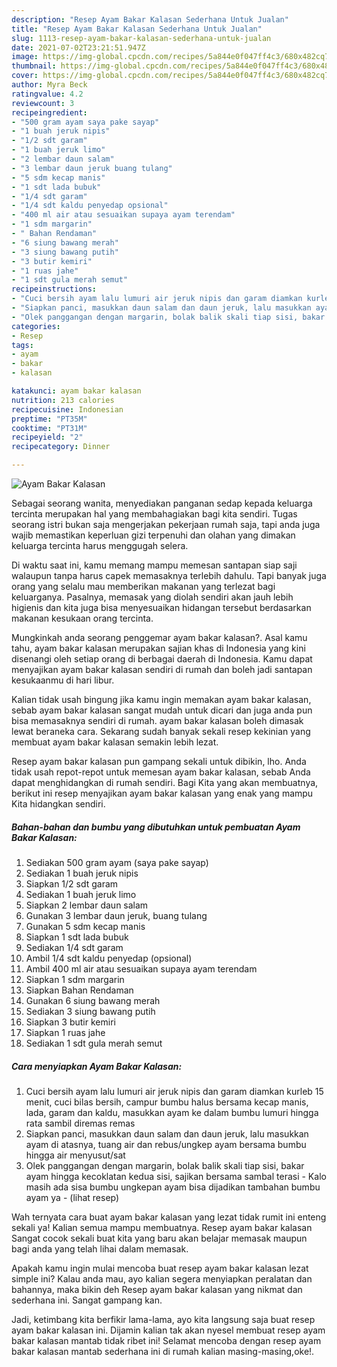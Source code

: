 ```yaml
---
description: "Resep Ayam Bakar Kalasan Sederhana Untuk Jualan"
title: "Resep Ayam Bakar Kalasan Sederhana Untuk Jualan"
slug: 1113-resep-ayam-bakar-kalasan-sederhana-untuk-jualan
date: 2021-07-02T23:21:51.947Z
image: https://img-global.cpcdn.com/recipes/5a844e0f047ff4c3/680x482cq70/ayam-bakar-kalasan-foto-resep-utama.jpg
thumbnail: https://img-global.cpcdn.com/recipes/5a844e0f047ff4c3/680x482cq70/ayam-bakar-kalasan-foto-resep-utama.jpg
cover: https://img-global.cpcdn.com/recipes/5a844e0f047ff4c3/680x482cq70/ayam-bakar-kalasan-foto-resep-utama.jpg
author: Myra Beck
ratingvalue: 4.2
reviewcount: 3
recipeingredient:
- "500 gram ayam saya pake sayap"
- "1 buah jeruk nipis"
- "1/2 sdt garam"
- "1 buah jeruk limo"
- "2 lembar daun salam"
- "3 lembar daun jeruk buang tulang"
- "5 sdm kecap manis"
- "1 sdt lada bubuk"
- "1/4 sdt garam"
- "1/4 sdt kaldu penyedap opsional"
- "400 ml air atau sesuaikan supaya ayam terendam"
- "1 sdm margarin"
- " Bahan Rendaman"
- "6 siung bawang merah"
- "3 siung bawang putih"
- "3 butir kemiri"
- "1 ruas jahe"
- "1 sdt gula merah semut"
recipeinstructions:
- "Cuci bersih ayam lalu lumuri air jeruk nipis dan garam diamkan kurleb 15 menit, cuci bilas bersih, campur bumbu halus bersama kecap manis, lada, garam dan kaldu, masukkan ayam ke dalam bumbu lumuri hingga rata sambil diremas remas"
- "Siapkan panci, masukkan daun salam dan daun jeruk, lalu masukkan ayam di atasnya, tuang air dan rebus/ungkep ayam bersama bumbu hingga air menyusut/sat"
- "Olek panggangan dengan margarin, bolak balik skali tiap sisi, bakar ayam hingga kecoklatan kedua sisi, sajikan bersama sambal terasi  Kalo masih ada sisa bumbu ungkepan ayam bisa dijadikan tambahan bumbu ayam ya           (lihat resep)"
categories:
- Resep
tags:
- ayam
- bakar
- kalasan

katakunci: ayam bakar kalasan 
nutrition: 213 calories
recipecuisine: Indonesian
preptime: "PT35M"
cooktime: "PT31M"
recipeyield: "2"
recipecategory: Dinner

---
```



![Ayam Bakar Kalasan](https://img-global.cpcdn.com/recipes/5a844e0f047ff4c3/680x482cq70/ayam-bakar-kalasan-foto-resep-utama.jpg)

Sebagai seorang wanita, menyediakan panganan sedap kepada keluarga tercinta merupakan hal yang membahagiakan bagi kita sendiri. Tugas seorang istri bukan saja mengerjakan pekerjaan rumah saja, tapi anda juga wajib memastikan keperluan gizi terpenuhi dan olahan yang dimakan keluarga tercinta harus menggugah selera.

Di waktu  saat ini, kamu memang mampu memesan santapan siap saji walaupun tanpa harus capek memasaknya terlebih dahulu. Tapi banyak juga orang yang selalu mau memberikan makanan yang terlezat bagi keluarganya. Pasalnya, memasak yang diolah sendiri akan jauh lebih higienis dan kita juga bisa menyesuaikan hidangan tersebut berdasarkan makanan kesukaan orang tercinta. 



Mungkinkah anda seorang penggemar ayam bakar kalasan?. Asal kamu tahu, ayam bakar kalasan merupakan sajian khas di Indonesia yang kini disenangi oleh setiap orang di berbagai daerah di Indonesia. Kamu dapat menyajikan ayam bakar kalasan sendiri di rumah dan boleh jadi santapan kesukaanmu di hari libur.

Kalian tidak usah bingung jika kamu ingin memakan ayam bakar kalasan, sebab ayam bakar kalasan sangat mudah untuk dicari dan juga anda pun bisa memasaknya sendiri di rumah. ayam bakar kalasan boleh dimasak lewat beraneka cara. Sekarang sudah banyak sekali resep kekinian yang membuat ayam bakar kalasan semakin lebih lezat.

Resep ayam bakar kalasan pun gampang sekali untuk dibikin, lho. Anda tidak usah repot-repot untuk memesan ayam bakar kalasan, sebab Anda dapat menghidangkan di rumah sendiri. Bagi Kita yang akan membuatnya, berikut ini resep menyajikan ayam bakar kalasan yang enak yang mampu Kita hidangkan sendiri.

<!--inarticleads1-->

##### Bahan-bahan dan bumbu yang dibutuhkan untuk pembuatan Ayam Bakar Kalasan:

1. Sediakan 500 gram ayam (saya pake sayap)
1. Sediakan 1 buah jeruk nipis
1. Siapkan 1/2 sdt garam
1. Sediakan 1 buah jeruk limo
1. Siapkan 2 lembar daun salam
1. Gunakan 3 lembar daun jeruk, buang tulang
1. Gunakan 5 sdm kecap manis
1. Siapkan 1 sdt lada bubuk
1. Sediakan 1/4 sdt garam
1. Ambil 1/4 sdt kaldu penyedap (opsional)
1. Ambil 400 ml air atau sesuaikan supaya ayam terendam
1. Siapkan 1 sdm margarin
1. Siapkan  Bahan Rendaman
1. Gunakan 6 siung bawang merah
1. Sediakan 3 siung bawang putih
1. Siapkan 3 butir kemiri
1. Siapkan 1 ruas jahe
1. Sediakan 1 sdt gula merah semut




<!--inarticleads2-->

##### Cara menyiapkan Ayam Bakar Kalasan:

1. Cuci bersih ayam lalu lumuri air jeruk nipis dan garam diamkan kurleb 15 menit, cuci bilas bersih, campur bumbu halus bersama kecap manis, lada, garam dan kaldu, masukkan ayam ke dalam bumbu lumuri hingga rata sambil diremas remas
1. Siapkan panci, masukkan daun salam dan daun jeruk, lalu masukkan ayam di atasnya, tuang air dan rebus/ungkep ayam bersama bumbu hingga air menyusut/sat
1. Olek panggangan dengan margarin, bolak balik skali tiap sisi, bakar ayam hingga kecoklatan kedua sisi, sajikan bersama sambal terasi  - Kalo masih ada sisa bumbu ungkepan ayam bisa dijadikan tambahan bumbu ayam ya -           (lihat resep)




Wah ternyata cara buat ayam bakar kalasan yang lezat tidak rumit ini enteng sekali ya! Kalian semua mampu membuatnya. Resep ayam bakar kalasan Sangat cocok sekali buat kita yang baru akan belajar memasak maupun bagi anda yang telah lihai dalam memasak.

Apakah kamu ingin mulai mencoba buat resep ayam bakar kalasan lezat simple ini? Kalau anda mau, ayo kalian segera menyiapkan peralatan dan bahannya, maka bikin deh Resep ayam bakar kalasan yang nikmat dan sederhana ini. Sangat gampang kan. 

Jadi, ketimbang kita berfikir lama-lama, ayo kita langsung saja buat resep ayam bakar kalasan ini. Dijamin kalian tak akan nyesel membuat resep ayam bakar kalasan mantab tidak ribet ini! Selamat mencoba dengan resep ayam bakar kalasan mantab sederhana ini di rumah kalian masing-masing,oke!.


